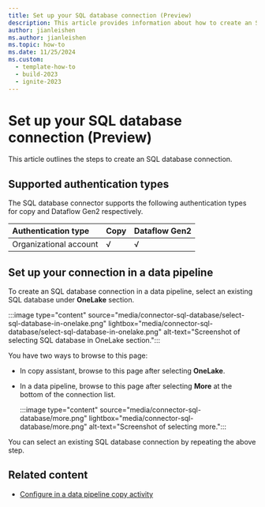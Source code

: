 ```yaml
---
title: Set up your SQL database connection (Preview)
description: This article provides information about how to create an SQL database connection in Microsoft Fabric.
author: jianleishen
ms.author: jianleishen
ms.topic: how-to
ms.date: 11/25/2024
ms.custom:
  - template-how-to
  - build-2023
  - ignite-2023
---
```


# Set up your SQL database connection (Preview)

This article outlines the steps to create an SQL database connection.

## Supported authentication types

The SQL database connector supports the following authentication types for copy and Dataflow Gen2 respectively.  

|Authentication type |Copy |Dataflow Gen2 |
|:---|:---|:---|
|Organizational account| √ | √ |

## Set up your connection in a data pipeline

To create an SQL database connection in a data pipeline, select an existing SQL database under **OneLake** section. 

:::image type="content" source="media/connector-sql-database/select-sql-database-in-onelake.png" lightbox="media/connector-sql-database/select-sql-database-in-onelake.png" alt-text="Screenshot of selecting SQL database in OneLake section.":::

You have two ways to browse to this page:

- In copy assistant, browse to this page after selecting **OneLake**.
- In a data pipeline, browse to this page after selecting **More** at the bottom of the connection list.

     :::image type="content" source="media/connector-sql-database/more.png" lightbox="media/connector-sql-database/more.png" alt-text="Screenshot of selecting more.":::

You can select an existing SQL database connection by repeating the above step.

## Related content

- [Configure in a data pipeline copy activity](connector-sql-database-copy-activity.md)
